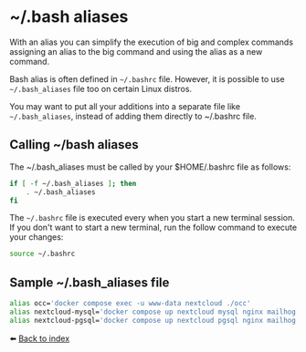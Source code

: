 # ~/.bash aliases

With an alias you can simplify the execution of big and complex commands assigning an alias to the big command and using the alias as a new command.

Bash alias is often defined in `~/.bashrc` file. However, it is possible to use `~/.bash_aliases` file too on certain Linux distros.

You may want to put all your additions into a separate file like `~/.bash_aliases`, instead of adding them directly to ~/.bashrc file.

## Calling ~/bash aliases

The ~/.bash_aliases must be called by your $HOME/.bashrc file as follows:

```bash
if [ -f ~/.bash_aliases ]; then
    . ~/.bash_aliases
fi
```
The `~/.bashrc` file is executed every when you start a new terminal session. If you don't want to start a new terminal, run the follow command to execute your changes:

```bash
source ~/.bashrc
```

## Sample ~/.bash_aliases file

```bash
alias occ='docker compose exec -u www-data nextcloud ./occ'
alias nextcloud-mysql='docker compose up nextcloud mysql nginx mailhog redis'
alias nextcloud-pgsql='docker compose up nextcloud pgsql nginx mailhog redis'
```

⬅️ [Back to index](../README.md)
